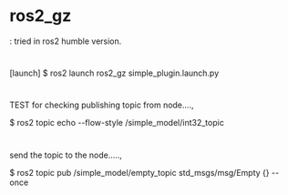 # ros2_gz

: tried in ros2 humble version. 

#
[launch]
$ ros2 launch ros2_gz simple_plugin.launch.py
#


TEST for checking publishing topic from node....,

$ ros2 topic echo --flow-style /simple_model/int32_topic

#

send the topic to the node.....,

$ ros2 topic pub /simple_model/empty_topic std_msgs/msg/Empty {} --once
